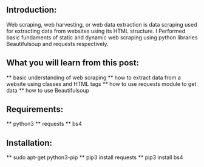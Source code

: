 ## Introduction:

Web scraping, web harvesting, or web data extraction is data scraping used for extracting data from websites using its HTML structure.
I Performed basic fundaments of static and dynamic web scraping using python libraries Beautifulsoup and requests respectively.

## What you will learn from this post:

** basic understanding of web scraping
** how to extract data from a website using classes and HTML tags
** how to use requests module to get data
** how to use Beautifulsoup

## Requirements:
** python3
** requests
** bs4

## Installation:
** sudo apt-get python3-pip
** pip3 install requests
** pip3 install bs4
